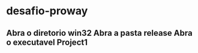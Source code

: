 # desafio-proway
Abra o diretorio win32
Abra a pasta release
Abra o executavel Project1
--------------------------
